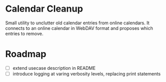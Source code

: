 # Calendar Cleanup

Small utility to unclutter old calendar entries from online calendars.
It connects to an online calendar in WebDAV format and proposes which entries to remove.

# Roadmap

- [ ] extend usecase description in README
- [ ] introduce logging at varing verbosity levels, replacing print statements
